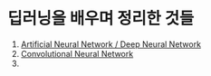 딥러닝을 배우며 정리한 것들
============================

1. [Artificial Neural Network / Deep Neural Network](https://github.com/seoyounji/DeepLearning/tree/main/Artifical%20Neural%20Network)     
2. [Convolutional Neural Network](https://github.com/seoyounji/DeepLearning/tree/main/Convolutional%20Neural%20Network)     
3. 